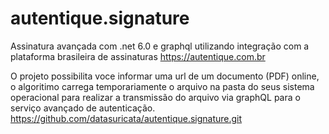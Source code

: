 # autentique.signature
Assinatura avançada com .net 6.0 e graphql utilizando integração com a plataforma brasileira de assinaturas https://autentique.com.br

O projeto possibilita voce informar uma url de um documento (PDF) online, o algoritimo carrega temporariamente o arquivo na pasta do seus sistema operacional para realizar a transmissão do arquivo via graphQL para o serviço avançado de autenticação.
https://github.com/datasuricata/autentique.signature.git
